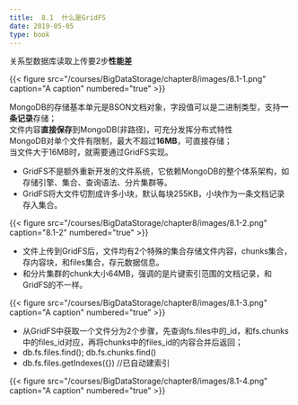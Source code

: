 ```yaml
---
title:  8.1  什么是GridFS
date: 2019-05-05
type: book
---
```

关系型数据库读取上传要2步**性能差**

{{< figure src="/courses/BigDataStorage/chapter8/images/8.1-1.png" caption="A caption" numbered="true" >}}

MongoDB的存储基本单元是BSON文档对象，字段值可以是二进制类型，支持**一条记录**存储；  
文件内容**直接保存**到MongoDB(非路径)，可充分发挥分布式特性  
MongoDB对单个文件有限制，最大不超过**16MB**，可直接存储；   
当文件大于16MB时，就需要通过GridFS实现。

 - GridFS不是额外重新开发的文件系统，它依赖MongoDB的整个体系架构，如存储引擎、集合、查询语法、分片集群等。
 - GridFS将大文件切割成许多小块，默认每块255KB，小块作为一条文档记录存入集合。

{{< figure src="/courses/BigDataStorage/chapter8/images/8.1-2.png" caption="8.1-2" numbered="true" >}}

 - 文件上传到GridFS后，文件均有2个特殊的集合存储文件内容，chunks集合，存内容块，和files集合，存元数据信息。
 - 和分片集群的chunk大小64MB，强调的是片键索引范围的文档记录，和GridFS的不一样。

{{< figure src="/courses/BigDataStorage/chapter8/images/8.1-3.png" caption="A caption" numbered="true" >}}

 - 从GridFS中获取一个文件分为2个步骤，先查询fs.files中的_id，和fs.chunks中的files_id对应，再将chunks中的files_id的内容合并后返回；  
 - db.fs.files.find(); db.fs.chunks.find()
 - db.fs.files.getIndexes({}) //已自动建索引


{{< figure src="/courses/BigDataStorage/chapter8/images/8.1-4.png" caption="A caption" numbered="true" >}}
